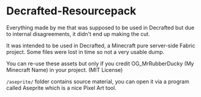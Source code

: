 # Decrafted-Resourcepack
Everything made by me that was supposed to be used in Decrafted but due to internal disagreements, it didn't end up making the cut.

It was intended to be used in Decrafted, a Minecraft pure server-side Fabric project. Some files were lost in time so not a very usable dump.

You can re-use these assets but only if you credit OG_MrRubberDucky (My Minecraft Name) in your project. (MIT License)

`/aseprite/` folder contains source material, you can open it via a program called Aseprite which is a nice Pixel Art tool.
